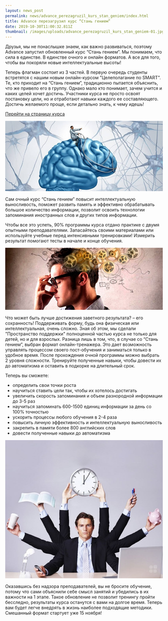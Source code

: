 ```yaml
---
layout: news_post
permalink: news/advance_perezagruzil_kurs_stan_geniem/index.html
title: Advance перезагрузил курс “Стань гением”
date: 2019-10-30T11:00:32.811Z
thumbnail: /images/uploads/advance_perezagruzil_kurs_stan_geniem-01.jpg
---
```

Друзья, мы не понаслышке знаем, как важно развиваться, поэтому Advance запустил обновленный курс “Стань гением”. Мы понимаем, что сила в единстве. В единстве очного и онлайн форматов. А все для того, чтобы вы покоряли новые интеллектуальные высоты!

Теперь флагман состоит из 3 частей. В первую очередь студенты встретятся с нашим новым онлайн-курсом "Целеполагание по SMART". Те, кто приходит на “Стань гением”, традиционно пытается объяснить, что же привело его в группу. Однако мало кто понимает, зачем учится и каких целей хочет достичь. Участники курса не просто освоят постановку цели, но и отработают навыки каждого ее составляющего. Достичь желаемого проще, если детально знать, к чему идешь!

[Перейти на страницу курса](https://advance-club.ru/course/stan_geniem-spb/)

![](/images/uploads/advance_perezagruzil_kurs_stan_geniem-02.jpg)

Сам очный курс “Стань гением” повысит интеллектуальную выносливость, поможет развить память и эффективно обрабатывать большое количество информации, позволит освоить технологии запоминания иностранных слов и других типов информации.

Чтобы все это успеть, 90% программы курса отдано практике с двумя опытными преподавателями. Запасайтесь своими материалами или используйте учебные перед интенсивными тренировками! Измерить результат помогают тесты в начале и конце обучения.

![](/images/uploads/advance_perezagruzil_kurs_stan_geniem-03.jpg)

Что может быть лучше достижения заветного результата? – его сохранность! Поддерживать форму, будь она физическая или интеллектуальная, очень сложно. Зная об этом, мы сделали "Пространство поддержки" полноценной частью курса не только для детей, но и для взрослых. Разница лишь в том, что, в случае со “Стань гением”, выбран формат онлайн-тренажера. Это дает возможность управлять процессом своего пост-обучения и заниматься только в удобное время. После прохождения очной программы можно выбрать 2 уровня сложности. Тренируйте полученные навыки, чтобы довести их до автоматизма и оставить в подкорке на длительный срок.

Теперь вы сможете:

- определить свои точки роста
- научиться ставить цели так, чтобы их хотелось достигать
- увеличить скорость запоминания и объем разнородной информации до 3-5 раз
- научиться запоминать 600-1500 единиц информации за день со 100% точностью
- ускорить процессы любого обучения в 2-4 раза
- повысить личную эффективность и интеллектуальную выносливость
- закрепить в памяти более 800 английских слов
- довести полученные навыки до автоматизма

![](/images/uploads/advance_perezagruzil_kurs_stan_geniem-04.jpg)

Оказавшись без надзора преподавателей, вы не бросите обучение, потому что сами объяснили себе смысл занятий и убедились в их важности на 1 этапе. Такое обновление не позволит тренингу пройти бесследно, результаты курса останутся с вами на долгое время. Теперь вам будет легче внедрять в жизнь наиболее подходящие методики. Смешанный формат стартует уже 15 ноября!

